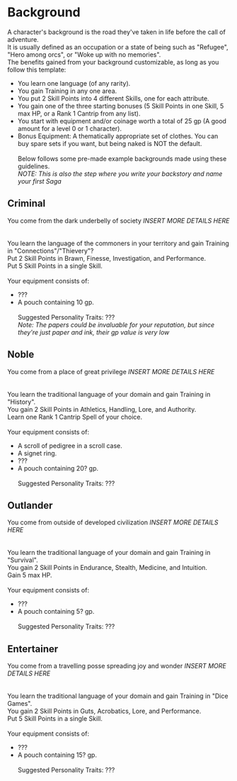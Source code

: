 # Background 
A character's background is the road they've taken in life before the call of adventure. <br>
It is usually defined as an occupation or a state of being such as "Refugee", "Hero among orcs", or "Woke up with no memories". <br>
The benefits gained from your background customizable, as long as you follow this template: <br>
+ You learn one language (of any rarity).
+ You gain Training in any one area.
+ You put 2 Skill Points into 4 different Skills, one for each attribute.
+ You gain one of the three starting bonuses (5 Skill Points in one Skill, 5 max HP, or a Rank 1 Cantrip from any list).
+ You start with equipment and/or coinage worth a total of 25 gp (A good amount for a level 0 or 1 character).
+ Bonus Equipment: A thematically appropriate set of clothes. You can buy spare sets if you want, but being naked is NOT the default.
<br><br>
Below follows some pre-made example backgrounds made using these guidelines. <br>
*NOTE: This is also the step where you write your backstory and name your first Saga*

## Criminal
You come from the dark underbelly of society *INSERT MORE DETAILS HERE* <br>
<br><br>
You learn the language of the commoners in your territory and gain Training in "Connections"/"Thievery"? <br>
Put 2 Skill Points in Brawn, Finesse, Investigation, and Performance. <br>
Put 5 Skill Points in a single Skill.
<br><br>
Your equipment consists of:
+ ???
+ A pouch containing 10 gp.
<br><br>
Suggested Personality Traits: ??? <br>
*Note: The papers could be invaluable for your reputation, but since they're just paper and ink, their gp value is very low*

## Noble
You come from a place of great privilege *INSERT MORE DETAILS HERE* <br>
<br><br>
You learn the traditional language of your domain and gain Training in "History". <br>
You gain 2 Skill Points in Athletics, Handling, Lore, and Authority. <br>
Learn one Rank 1 Cantrip Spell of your choice.
<br><br>
Your equipment consists of:
+ A scroll of pedigree in a scroll case.
+ A signet ring.
+ ???
+ A pouch containing 20? gp.
<br><br>
Suggested Personality Traits: ???

## Outlander
You come from outside of developed civilization *INSERT MORE DETAILS HERE* <br>
<br><br>
You learn the traditional language of your domain and gain Training in "Survival". <br>
You gain 2 Skill Points in Endurance, Stealth, Medicine, and Intuition. <br>
Gain 5 max HP.
<br><br>
Your equipment consists of:
+ ???
+ A pouch containing 5? gp.
<br><br>
Suggested Personality Traits: ???

## Entertainer
You come from a travelling posse spreading joy and wonder *INSERT MORE DETAILS HERE* <br>
<br><br>
You learn the traditional language of your domain and gain Training in "Dice Games". <br>
You gain 2 Skill Points in Guts, Acrobatics, Lore, and Performance. <br>
Put 5 Skill Points in a single Skill.
<br><br>
Your equipment consists of:
+ ???
+ A pouch containing 15? gp.
<br><br>
Suggested Personality Traits: ???